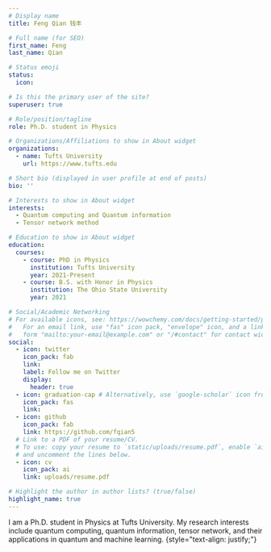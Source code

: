 ```yaml
---
# Display name
title: Feng Qian 钱丰

# Full name (for SEO)
first_name: Feng
last_name: Qian

# Status emoji
status:
  icon: 

# Is this the primary user of the site?
superuser: true

# Role/position/tagline
role: Ph.D. student in Physics 

# Organizations/Affiliations to show in About widget
organizations:
  - name: Tufts University
    url: https://www.tufts.edu

# Short bio (displayed in user profile at end of posts)
bio: ''

# Interests to show in About widget
interests:
  - Quantum computing and Quantum information
  - Tensor network method 

# Education to show in About widget
education:
  courses:
    - course: PhD in Physics
      institution: Tufts University
      year: 2021-Present
    - course: B.S. with Honor in Physics 
      institution: The Ohio State University
      year: 2021

# Social/Academic Networking
# For available icons, see: https://wowchemy.com/docs/getting-started/page-builder/#icons
#   For an email link, use "fas" icon pack, "envelope" icon, and a link in the
#   form "mailto:your-email@example.com" or "/#contact" for contact widget.
social:
  - icon: twitter
    icon_pack: fab
    link: 
    label: Follow me on Twitter
    display:
      header: true
  - icon: graduation-cap # Alternatively, use `google-scholar` icon from `ai` icon pack
    icon_pack: fas
    link: 
  - icon: github
    icon_pack: fab
    link: https://github.com/fqian5
  # Link to a PDF of your resume/CV.
  # To use: copy your resume to `static/uploads/resume.pdf`, enable `ai` icons in `params.yaml`,
  # and uncomment the lines below.
  - icon: cv
    icon_pack: ai
    link: uploads/resume.pdf

# Highlight the author in author lists? (true/false)
highlight_name: true
---
```


I am a Ph.D. student in Physics at Tufts University. My research interests include quantum computing, quantum information, tensor network, and their applications in quantum and machine learning.
{style="text-align: justify;"}
